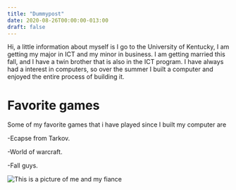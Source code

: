 ```yaml
---
title: "Dummypost"
date: 2020-08-26T00:00:00-013:00
draft: false
---
```

Hi, a little information about myself is I go to the University of Kentucky, I am getting my major in ICT and my minor in business.
I am getting married this fall, and I have a twin brother that is also in the ICT program. I have always had a interest in computers, so over the summer I built a computer and enjoyed the entire process of building it. 

Favorite games
==============
Some of my favorite games that i have played since I built my computer are

-Ecapse from Tarkov.

-World of warcraft.

-Fall guys.

![This is a picture of me and my fiance](https://zen-swirles-589a00.netlify.app/IMG_0438.JPG)
